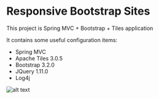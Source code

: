 Responsive Bootstrap Sites
==========================

This project is Spring MVC + Bootstrap + Tiles application

It contains some useful configuration items:

- Spring MVC
- Apache Tiles 3.0.5
- Bootstrap 3.2.0
- JQuery 1.11.0
- Log4j

![alt text](https://github.com/DanielMichalski/responsive-bootstrap-sites/tree/master/src/main/resources/img/screen_bootstrap.png "Screen")